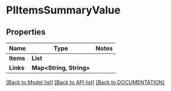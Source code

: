 # PIItemsSummaryValue

## Properties
Name | Type | Notes
------------ | ------------- | -------------
**Items** | **List<PISummaryValue>**
**Links** | **Map<String, String>**

[[Back to Model list]](../../DOCUMENTATION.md#documentation-for-models) [[Back to API list]](../../DOCUMENTATION.md#documentation-for-api-endpoints) [[Back to DOCUMENTATION]](../../DOCUMENTATION.md)
